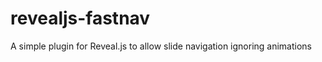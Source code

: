revealjs-fastnav
================

A simple plugin for Reveal.js to allow slide navigation ignoring animations